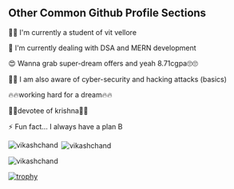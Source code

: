 
## Other Common Github Profile Sections
👩‍💻 I'm currently a student of vit vellore 

🧠 I'm currently dealing with DSA and MERN development

😍 Wanna grab super-dream offers and yeah 8.71cgpa🙄🙄

🧑‍💻 I am also aware of cyber-security and hacking attacks (basics)

🔥🔥working hard for a dream🔥🔥

🌈🌈devotee of krishna🌈🌈

⚡️ Fun fact...
     I always have a plan B


<p><img align="left" src="https://github-readme-stats.vercel.app/api/top-langs?username=vikashchand&show_icons=true&locale=en&layout=compact" alt="vikashchand"/></p>

<p>&nbsp;<img align="center" src="https://github-readme-stats.vercel.app/api?username=vikashchand&show_icons=true&locale=en" alt="vikashchand" /></p>

<p><img align="center" src="https://github-readme-streak-stats.herokuapp.com/?user=vikashchand&" alt="vikashchand" /></p>

[![trophy](https://github-profile-trophy.vercel.app/?username=vikashchand&theme=onedark&row=1&column=6)](https://github.com/vikashchand/github-profile-trophy) 
